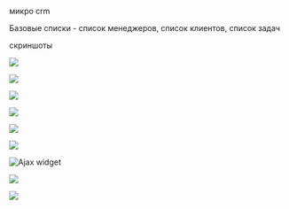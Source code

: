 микро crm

Базовые списки - список менеджеров, список клиентов, список задач

скриншоты

![](https://www.dropbox.com/s/7lei87hx2q93q33/Screenshot_20221124_133851.png?raw=1)

![](https://www.dropbox.com/s/7uwyec62213p0ee/Screenshot_20221124_135637.png?raw=1)

![](https://www.dropbox.com/s/u5z7kyxgszis64b/Screenshot_20221124_140400.png?raw=1)

![](https://www.dropbox.com/s/hyez095se350cva/Screenshot_20221124_142526.png?raw=1)

![](https://www.dropbox.com/s/hyez095se350cva/Screenshot_20221124_142526.png?raw=1)

![](https://www.dropbox.com/s/783lw4xjxfi0vy6/Screenshot_20221124_142833.png?raw=1)

![Ajax widget](https://www.dropbox.com/s/876quw9mz00vgsq/widget_calendar.png?raw=1)

![](https://www.dropbox.com/s/f8dprsnsnnhs13y/Screenshot%202022-11-24%20at%2020-17-33%20NZCRM.png?raw=1)

![](https://www.dropbox.com/s/xhkqocgrwg60g1h/Screenshot_20221124_203534.png?raw=1)
